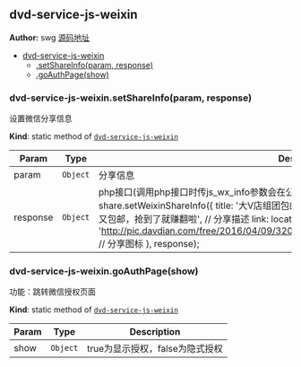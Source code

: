 <a name="module_dvd-service-js-weixin"></a>

## dvd-service-js-weixin
**Author:** swg [源码地址](http://gitlab.rd.vyohui.com/FE-Service/dvd-service-js-weixin.git)  

* [dvd-service-js-weixin](#module_dvd-service-js-weixin)
    * [.setShareInfo(param, response)](#module_dvd-service-js-weixin.setShareInfo)
    * [.goAuthPage(show)](#module_dvd-service-js-weixin.goAuthPage)

<a name="module_dvd-service-js-weixin.setShareInfo"></a>

### dvd-service-js-weixin.setShareInfo(param, response)
设置微信分享信息

**Kind**: static method of <code>[dvd-service-js-weixin](#module_dvd-service-js-weixin)</code>  

| Param | Type | Description |
| --- | --- | --- |
| param | <code>Object</code> | 分享信息 |
| response | <code>Object</code> | php接口(调用php接口时传js_wx_info参数会在公参返回微信验证信息) 调用方法:    share.setWeixinShareInfo({       title: '大V店组团包邮', // 分享标题       desc: '一件包邮！每天上新！好货低价又包邮，抢到了就赚翻啦', // 分享描述       link: location.href, // 分享链接       imgUrl: 'http://pic.davdian.com/free/2016/04/09/320_320_0fc3e0dbbadd249b7f1b93a525f0adf0.jpg', // 分享图标     }, response); |

<a name="module_dvd-service-js-weixin.goAuthPage"></a>

### dvd-service-js-weixin.goAuthPage(show)
功能：跳转微信授权页面

**Kind**: static method of <code>[dvd-service-js-weixin](#module_dvd-service-js-weixin)</code>  

| Param | Type | Description |
| --- | --- | --- |
| show | <code>Object</code> | true为显示授权，false为隐式授权 |


